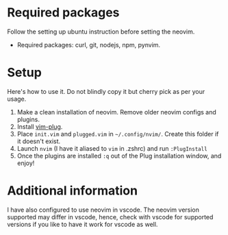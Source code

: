 
# Required packages
Follow the setting up ubuntu instruction before setting the neovim. 
- Required packages: curl, git, nodejs, npm, pynvim. 

# Setup
Here's how to use it. Do not blindly copy it but cherry pick as per your usage.

1. Make a clean installation of neovim. Remove older neovim configs and plugins.
2. Install [vim-plug](https://github.com/junegunn/vim-plug).
3. Place `init.vim` and `plugged.vim` in `~/.config/nvim/`. Create this folder if it doesn't exist.
4. Launch `nvim` (I have it aliased to `vim` in .zshrc) and run `:PlugInstall`
5. Once the plugins are installed  `:q` out of the Plug installation window, and enjoy!

# Additional information
I have also configured to use neovim in vscode. The neovim version supported may differ in vscode, hence, check with vscode for supported versions if you like to have it work for vscode as well.